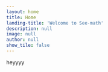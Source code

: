 ```yaml
---
layout: home
title: Home
landing-title: 'Welcome to See-math'
description: null
image: null
author: null
show_tile: false
---
```


heyyyy